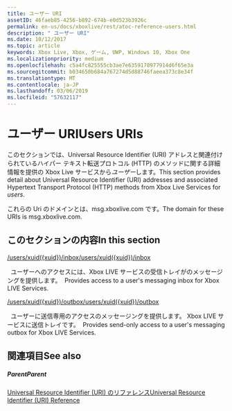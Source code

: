 ```yaml
---
title: ユーザー URI
assetID: 46faeb85-4256-b892-674b-e0d523b3926c
permalink: en-us/docs/xboxlive/rest/atoc-reference-users.html
description: " ユーザー URI"
ms.date: 10/12/2017
ms.topic: article
keywords: Xbox Live, Xbox, ゲーム, UWP, Windows 10, Xbox One
ms.localizationpriority: medium
ms.openlocfilehash: c5a4fc825555cb3ae7e6359178977914d6f65e3a
ms.sourcegitcommit: b034650b684a767274d5d88746faeea373c8e34f
ms.translationtype: MT
ms.contentlocale: ja-JP
ms.lasthandoff: 03/06/2019
ms.locfileid: "57632117"
---
```

# <a name="users-uris"></a><span data-ttu-id="63f64-104">ユーザー URI</span><span class="sxs-lookup"><span data-stu-id="63f64-104">Users URIs</span></span>
 
<span data-ttu-id="63f64-105">このセクションでは、Universal Resource Identifier (URI) アドレスと関連付けられているハイパー テキスト転送プロトコル (HTTP) のメソッドに関する詳細情報を提供の Xbox Live サービスから*ユーザー*します。</span><span class="sxs-lookup"><span data-stu-id="63f64-105">This section provides detail about Universal Resource Identifier (URI) addresses and associated Hypertext Transport Protocol (HTTP) methods from Xbox Live Services for *users*.</span></span>
 
<span data-ttu-id="63f64-106">これらの Uri のドメインとは、msg.xboxlive.com です。</span><span class="sxs-lookup"><span data-stu-id="63f64-106">The domain for these URIs is msg.xboxlive.com.</span></span>
 
<a id="ID4EFB"></a>

 
## <a name="in-this-section"></a><span data-ttu-id="63f64-107">このセクションの内容</span><span class="sxs-lookup"><span data-stu-id="63f64-107">In this section</span></span>

[<span data-ttu-id="63f64-108">/users/xuid({xuid})/inbox</span><span class="sxs-lookup"><span data-stu-id="63f64-108">/users/xuid({xuid})/inbox</span></span>](uri-usersxuidinbox.md)

<span data-ttu-id="63f64-109">&nbsp;&nbsp;ユーザーへのアクセスには、Xbox LIVE サービスの受信トレイがのメッセージングを提供します。</span><span class="sxs-lookup"><span data-stu-id="63f64-109">&nbsp;&nbsp;Provides access to a user's messaging inbox for Xbox LIVE Services.</span></span> 

[<span data-ttu-id="63f64-110">/users/xuid({xuid})/outbox</span><span class="sxs-lookup"><span data-stu-id="63f64-110">/users/xuid({xuid})/outbox</span></span>](uri-usersxuidoutbox.md)

<span data-ttu-id="63f64-111">&nbsp;&nbsp;ユーザーに送信専用のアクセスのメッセージングを提供します。 Xbox LIVE サービスに送信トレイです。</span><span class="sxs-lookup"><span data-stu-id="63f64-111">&nbsp;&nbsp;Provides send-only access to a user's messaging outbox for Xbox LIVE Services.</span></span> 
 
<a id="ID4EOB"></a>

 
## <a name="see-also"></a><span data-ttu-id="63f64-112">関連項目</span><span class="sxs-lookup"><span data-stu-id="63f64-112">See also</span></span>
 
<a id="ID4EQB"></a>

 
##### <a name="parent"></a><span data-ttu-id="63f64-113">Parent</span><span class="sxs-lookup"><span data-stu-id="63f64-113">Parent</span></span> 

[<span data-ttu-id="63f64-114">Universal Resource Identifier (URI) のリファレンス</span><span class="sxs-lookup"><span data-stu-id="63f64-114">Universal Resource Identifier (URI) Reference</span></span>](../atoc-xboxlivews-reference-uris.md)

   